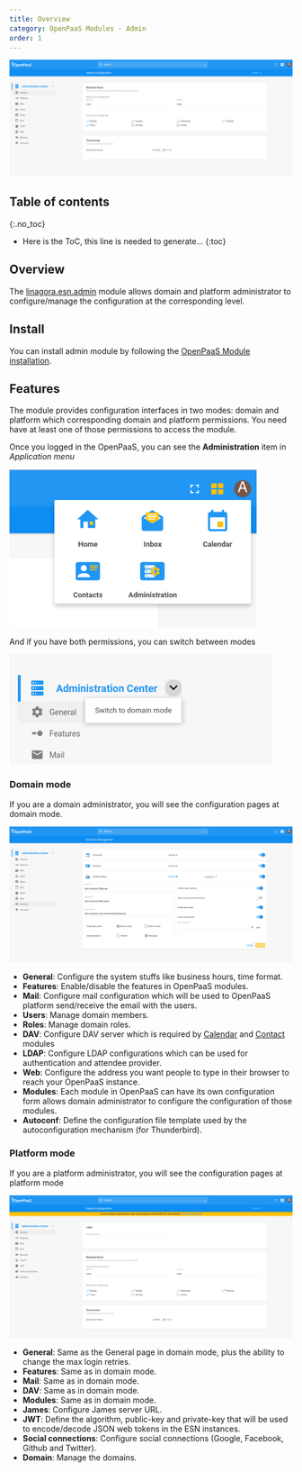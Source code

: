 ```yaml
---
title: Overview
category: OpenPaaS Modules - Admin
order: 1
---
```


![The admin module](/images/modules/admin/admin.png)

## Table of contents
{:.no_toc}

* Here is the ToC, this line is needed to generate...
{:toc}

## Overview

The [linagora.esn.admin](https://github.com/linagora/linagora.esn.admin) module allows domain and platform administrator to configure/manage the configuration at the corresponding level.

## Install

You can install admin module by following the [OpenPaaS Module installation](/modules/howto/install/).

## Features

The module provides configuration interfaces in two modes: domain and platform which corresponding domain and platform permissions. You need have at least one of those permissions to access the module.

Once you logged in the OpenPaaS, you can see the **Administration** item in _Application menu_

![The application menu](/images/modules/admin/application_menu.png)

And if you have both permissions, you can switch between modes

![Platform mode](/images/modules/admin/switch_mode.png)

### Domain mode

If you are a domain administrator, you will see the configuration pages at domain mode.

![Domain mode](/images/modules/admin/domain_mode.png)

- **General**: Configure the system stuffs like business hours, time format.
- **Features**: Enable/disable the features in OpenPaaS modules.
- **Mail**: Configure mail configuration which will be used to OpenPaaS platform send/receive the email with the users.
- **Users**: Manage domain members.
- **Roles**: Manage domain roles.
- **DAV**: Configure DAV server which is required by [Calendar](/modules/calendar/index/) and [Contact](/modules/contact/index/) modules
- **LDAP**: Configure LDAP configurations which can be used for authentication and attendee provider.
- **Web**: Configure the address you want people to type in their browser to reach your OpenPaaS instance.
- **Modules**: Each module in OpenPaaS can have its own configuration form allows domain administrator to configure the configuration of those modules.
- **Autoconf**: Define the configuration file template used by the autoconfiguration mechanism (for Thunderbird).

### Platform mode

If you are a platform administrator, you will see the configuration pages at platform mode

![Platform mode](/images/modules/admin/platform_mode.png)

- **General**: Same as the General page in domain mode, plus the ability to change the max login retries.
- **Features**: Same as in domain mode.
- **Mail**: Same as in domain mode.
- **DAV**: Same as in domain mode.
- **Modules**: Same as in domain mode.
- **James**: Configure James server URL.
- **JWT**: Define the algorithm, public-key and private-key that will be used to encode/decode JSON web tokens in the ESN instances.
- **Social connections**: Configure social connections (Google, Facebook, Github and Twitter).
- **Domain**: Manage the domains.
